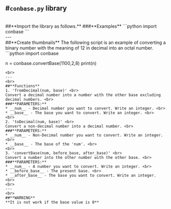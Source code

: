 #**`conbase.py` library**
<br>
---
<br>
##**Import the library as follows.**
###**Examples**
```python
import conbase
```
<br>
---
<br>
##**Create thumbnails**
The following script is an example of converting a binary number with the meaning of 12 in decimal into an octal number. <br>
```python
import conbase

n = conbase.convertBase(1100,2,8)
print(n)
```
<br>
---
<br>
##**Functions**
1. 'fromDecimal(num, base)' <br>
Convert a decimal number into a number with the other base excluding decimal numbers. <br>
###**PARAMETERS:**
* __num__ - Decimal number you want to convert. Write an integer. <br>
* __base__ - The base you want to convert. Write an integer. <br>
<br>
2. 'toDecimal(num, base)' <br>
Convert a non-decimal number into a decimal number. <br>
###**PARAMETERS:**
* __num__ - Non-Decimal number you want to convert. Write an integer. <br>
* __base__ - The base of the 'num'. <br>
<br>
3. 'convertBase(num, before_base, after_base)' <br>
Convert a number into the other number with the other base. <br>
###**PARAMETERS:**
* __num__ - A number you want to convert. Write an integer. <br>
* __before_base__ - The present base. <br>
* __after_base__ - The base you want to convert. Write an integer. <br>
<br>
---
<br>
##**WARNING**
**It is not work if the base value is 0**
